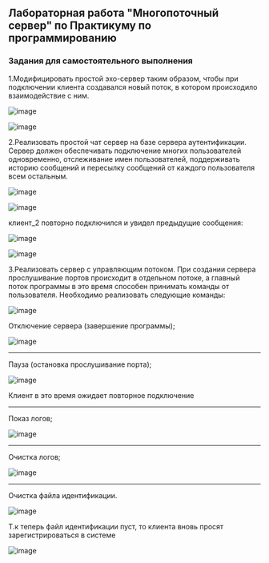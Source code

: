 ## Лабораторная работа "Многопоточный сервер" по Практикуму по программированию
### Задания для самостоятельного выполнения

1.Модифицировать простой эхо-сервер таким образом, чтобы при подключении клиента создавался новый поток, в котором происходило взаимодействие с ним.

![image](https://user-images.githubusercontent.com/70855182/139716579-7016ebe3-2f87-4063-8013-b9f53639f76c.png)

![image](https://user-images.githubusercontent.com/70855182/139716980-ef889ecf-a09b-4999-8430-72783afa86b3.png)

2.Реализовать простой чат сервер на базе сервера аутентификации. Сервер должен обеспечивать подключение многих пользователей одновременно, отслеживание имен пользователей, поддерживать историю сообщений и пересылку сообщений от каждого пользователя всем остальным.

![image](https://user-images.githubusercontent.com/70855182/139717107-9d8366f3-4dc5-46a8-b716-83f07cadc130.png)

![image](https://user-images.githubusercontent.com/70855182/139717057-39d21bcc-a31c-4c6d-8c17-49c87a5b5863.png)

клиент_2 повторно подключился и увидел предыдущие сообщения:

![image](https://user-images.githubusercontent.com/70855182/139717307-7f3f5938-6ad5-4345-85e2-4bd6ec2cc7ea.png)

![image](https://user-images.githubusercontent.com/70855182/139717510-46ad0c38-8b85-46f6-b37b-0625ef372661.png)


3.Реализовать сервер с управляющим потоком. При создании сервера прослушивание портов происходит в отдельном потоке, а главный поток программы в это время способен принимать команды от пользователя. Необходимо реализовать следующие команды:

![image](https://user-images.githubusercontent.com/70855182/139717714-4d3d3acb-faa6-4859-88ed-8035e071dab0.png)

  Отключение сервера (завершение программы);
  
  ![image](https://user-images.githubusercontent.com/70855182/139719366-d5605d25-a3a7-46e8-9346-86fa4ca0109d.png)
  ____
  Пауза (остановка прослушивание порта);
  
 ![image](https://user-images.githubusercontent.com/70855182/139717942-fd2d210a-22d6-485a-81ee-4d7bd38b0e12.png)
 
 Клиент в это время ожидает повторное подключение
  ____
  Показ логов;
  
  ![image](https://user-images.githubusercontent.com/70855182/139718181-30bda99d-6d57-4884-88df-bb8f70ffb119.png)

  ____
  Очистка логов;
  
  ![image](https://user-images.githubusercontent.com/70855182/139718427-da4e9935-9f2f-48e8-91c9-482046a517d9.png)
  
  ____
  Очистка файла идентификации.
  
  ![image](https://user-images.githubusercontent.com/70855182/139718849-7c922faf-b39f-4b77-ba81-0890efef8fa6.png)
  
  Т.к теперь файл идентификации пуст, то клиента вновь просят зарегистрироваться в системе
  
  ![image](https://user-images.githubusercontent.com/70855182/139720226-d697d095-404a-4e6b-8e1e-747d53a5f06f.png)

